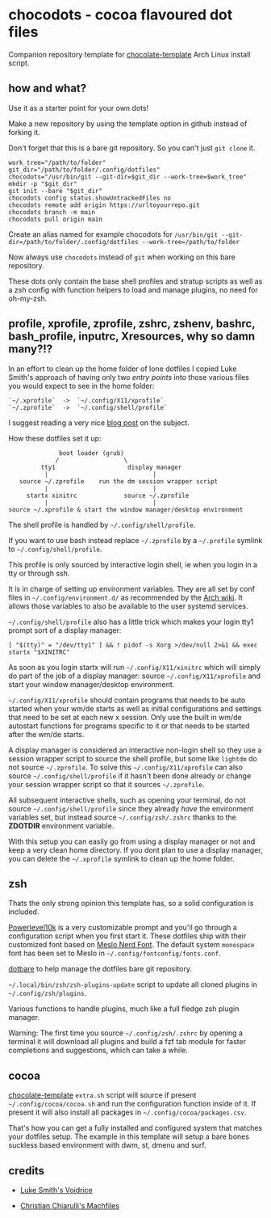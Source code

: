 # chocodots - cocoa flavoured dot files

Companion repository template for [chocolate-template](https://github.com/nekwebdev/chocolate-template) Arch Linux install script.

## how and what?

Use it as a starter point for your own dots!

Make a new repository by using the template option in github instead of forking it.

Don't forget that this is a bare git repository. So you can't just `git clone` it.

    work_tree="/path/to/folder"
    git_dir="/path/to/folder/.config/dotfiles"
    chocodots="/usr/bin/git --git-dir=$git_dir --work-tree=$work_tree"
    mkdir -p "$git_dir"
    git init --bare "$git_dir"
    chocodots config status.showUntrackedFiles no
    chocodots remote add origin https://urltoyourrepo.git
    chocodots branch -m main
    chocodots pull origin main

Create an alias named for example chocodots for `/usr/bin/git --git-dir=/path/to/folder/.config/dotfiles --work-tree=/path/to/folder`

Now always use `chocodots` instead of `git` when working on this bare repository.

These dots only contain the base shell profiles and stratup scripts as well as a zsh config with function helpers to load and manage plugins, no need for oh-my-zsh.

## profile, xprofile, zprofile, zshrc, zshenv, bashrc, bash_profile, inputrc, Xresources, why so damn many?!?

In an effort to clean up the home folder of lone dotfiles I copied Luke Smith's approach of having only two *entry points* into those various files you would expect to see in the home folder:

    `~/.xprofile`  ->  `~/.config/X11/xprofile`
    `~/.zprofile`  ->  `~/.config/shell/profile`

I suggest reading a very nice [blog post](https://shreevatsa.wordpress.com/2008/03/30/zshbash-startup-files-loading-order-bashrc-zshrc-etc/) on the subject.

How these dotfiles set it up:

                  boot loader (grub)
                 /                  \
             tty1                    display manager
              |                             |
       source ~/.zprofile    run the dm session wrapper script  
              |                             |
         startx xinitrc             source ~/.zprofile
              |                             |
    source ~/.xprofile & start the window manager/desktop environment


The shell profile is handled by `~/.config/shell/profile`.

If you want to use bash instead replace `~/.zprofile` by a `~/.profile` symlink to `~/.config/shell/profile`.

This profile is only sourced by interactive login shell, ie when you login in a tty or through ssh.

It is in charge of setting up environment variables. They are all set by conf files in `~/.config/environment.d/` as recommended by the [Arch wiki](https://wiki.archlinux.org/title/environment_variables#Per_user). It allows those variables to also be available to the user systemd services.

`~/.config/shell/profile` also has a little trick which makes your login tty1 prompt sort of a display manager:

    [ "$(tty)" = "/dev/tty1" ] && ! pidof -s Xorg >/dev/null 2>&1 && exec startx "$XINITRC"

As soon as you login startx will run `~/.config/X11/xinitrc` which will simply do part of the job of a display manager: source `~/.config/X11/xprofile` and start your window manager/desktop environment.

`~/.config/X11/xprofile` should contain programs that needs to be auto started when your wm/de starts as well as initial configurations and settings that need to be set at each new x session. Only use the built in wm/de autostart functions for programs specific to it or that needs to be started after the wm/de starts.

A display manager is considered an interactive non-login shell so they use a session wrapper script to source the shell profile, but some like `lightdm` do not source `~/.zprofile`. To solve this `~/.config/X11/xprofile` can also source `~/.config/shell/profile` if it hasn't been done already or change your session wrapper script so that it sources `~/.zprofile`.

All subsequent interactive shells, such as opening your terminal, do not source `~/.config/shell/profile` since they already *have* the environment variables set, but instead source `~/.config/zsh/.zshrc` thanks to the **ZDOTDIR** environment variable.

With this setup you can easily go from using a display manager or not and keep a very clean home directory. If you dont plan to use a display manager, you can delete the `~/.xprofile` symlink to clean up the home folder.

## zsh

Thats the only strong opinion this template has, so a solid configuration is included.

[Powerlevel10k](https://github.com/romkatv/powerlevel10k) is a very customizable prompt and you'll go through a configuration script when you first start it. These dotfiles ship with their customized font based on [Meslo Nerd Font](https://www.nerdfonts.com/font-downloads). The default system `monospace` font has been set to Meslo in `~/.config/fontconfig/fonts.conf`.

[dotbare](https://github.com/kazhala/dotbare) to help manage the dotfiles bare git repository.

`~/.local/bin/zsh/zsh-plugins-update` script to update all cloned plugins in `~/.config/zsh/plugins`.

Various functions to handle plugins, much like a full fledge zsh plugin manager.

Warning: The first time you source `~/.config/zsh/.zshrc` by opening a terminal it will download all plugins and build a fzf tab module for faster completions and suggestions, which can take a while.

## cocoa

[chocolate-template](https://github.com/nekwebdev/chocolate-template) `extra.sh` script will source if present `~/.config/cocoa/cocoa.sh` and run the configuration function inside of it. If present it will also install all packages in `~/.config/cocoa/packages.csv`.

That's how you can get a fully installed and configured system that matches your dotfiles setup. The example in this template will setup a bare bones suckless based environment with dwm, st, dmenu and surf.

## credits

- [Luke Smith's Voidrice](https://github.com/LukeSmithxyz/voidrice)

- [Christian Chiarulli's Machfiles](https://github.com/ChristianChiarulli/Machfiles)
